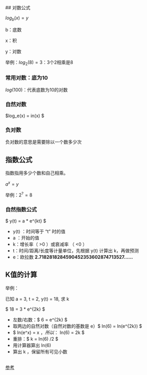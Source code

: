 <head>
    <script src="https://cdn.mathjax.org/mathjax/latest/MathJax.js?config=TeX-AMS-MML_HTMLorMML" type="text/javascript"></script>
    <script type="text/x-mathjax-config">
        MathJax.Hub.Config({
            tex2jax: {
            skipTags: ['script', 'noscript', 'style', 'textarea', 'pre'],
            inlineMath: [['$','$']]
            }
        });
    </script>
</head>
## 对数公式

$log_b(x)=y$

b：底数

x：积

y：对数

举例：$log_2(8)=3$：3个2相乘是8

### 常用对数：底为10

$log(100)$：代表底数为10的对数

### 自然对数

$log_e(x) = in(x) $

### 负对数

负对数的意思是需要除以一个数多少次

## 指数公式

指数指用多少个数和自己相乘。

$a^x=y$

举例：$2^?=8$

### 自然指数公式

$ y(t) = a * e^{kt} $

- y(t) ：时间等于 “t” 时的值
- a ：开始的值
- k：增长率（ >0 ）或衰减率 （ <0 ）
- t：时间/距离/长度等计量单位，先根据 y(t) 计算出 k，再做预测
- e：欧拉数 **2.7182818284590452353602874713527……**

## K值的计算

举例：

已知 a = 3, t = 2, y(t) = 18, 求 k

$ 18 = 3 * e^{2k} $

- 左数/右数：$ 6 = e^{2k} $
- 取两边的自然对数（自然对数的基数是 e）$ In(6) = In(e^{2k}) $
- $ In(e^x) = x $，所以：$ In(6) = 2k $
- 重排：$ k = In(6) /2 $
- 用计算器算出 In(6)
- 算出 k ，保留所有可见小数

## 

[参考](https://www.shuxuele.com/algebra/exponential-growth.html)